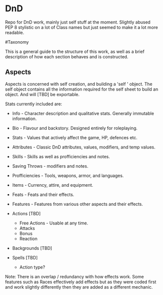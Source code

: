 # DnD

Repo for DnD work, mainly just self stuff at the moment.
Slightly abused PEP 8 stylistic on a lot of Class names but just seemed to
 make it a lot more readable.

#Taxonomy

This is a general guide to the structure of this work, as well as a brief
 description of how each section behaves and is constructed.

## Aspects

Aspects is concerned with self creation, and building a 'self
' object. The self object contains all the information required for the
 self sheet to build an object. And will [TBD] be exportable.
 
 Stats currently included are:
 
 * Info - Character description and qualitative stats. Generally immutable
  information.
 * Bio - Flavour and backstory. Designed entirely for roleplaying.
 * Stats - Values that actively affect the game, HP, defences etc.
 * Attributes - Classic DnD attributes, values, modifiers, and temp values.
 * Skills - Skills as well as profficiencies and notes.
 * Saving Throws - modifiers and notes.
 * Profficiencies - Tools, weapons, armor, and languages.
 * Items - Currency, attire, and equipment.  
 * Feats - Feats and their effects.
 * Features - Features from various other aspects and their effects.
 * Actions [TBD]
    * Free Actions - Usable at any time.
    * Attacks
    * Bonus
    * Reaction
 
 * Backgrounds [TBD]
 * Spells [TBD]
    * Action type?


Note: There is an overlap / redundancy with how effects work. Some features
 such as Races effectively add effects but as they were coded first and work
  slightly differently then they are added as a different mechanic.

